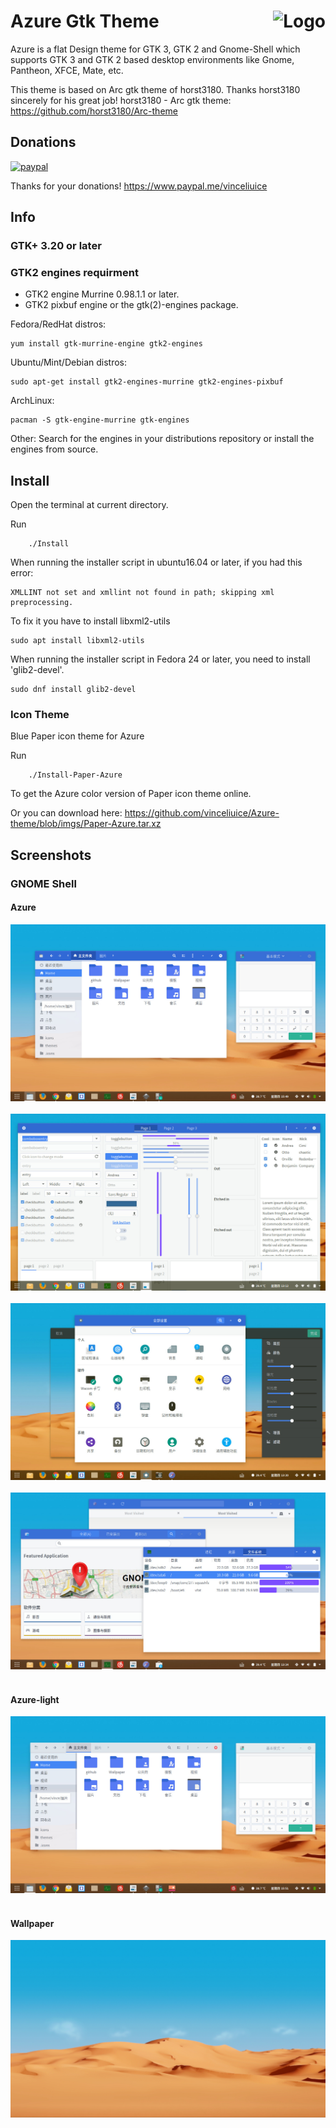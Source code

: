 <img src="https://github.com/vinceliuice/Azure-theme/blob/imgs/logo.png" alt="Logo" align="right" /> Azure Gtk Theme
======

Azure is a flat Design theme for GTK 3, GTK 2 and Gnome-Shell which supports GTK 3 and GTK 2 based desktop environments like Gnome, Pantheon, XFCE, Mate, etc.

This theme is based on Arc gtk theme of horst3180. Thanks horst3180 sincerely for his great job! 
horst3180 - Arc gtk theme: https://github.com/horst3180/Arc-theme

## Donations
[![paypal](https://www.paypalobjects.com/webstatic/paypalme/images/pp_logo_small.png "Donations")](https://www.paypal.me/vinceliuice) 

Thanks for your donations! https://www.paypal.me/vinceliuice

## Info

### GTK+ 3.20 or later

### GTK2 engines requirment
- GTK2 engine Murrine 0.98.1.1 or later.
- GTK2 pixbuf engine or the gtk(2)-engines package.

Fedora/RedHat distros:

    yum install gtk-murrine-engine gtk2-engines

Ubuntu/Mint/Debian distros:

    sudo apt-get install gtk2-engines-murrine gtk2-engines-pixbuf

ArchLinux:

    pacman -S gtk-engine-murrine gtk-engines

Other:
Search for the engines in your distributions repository or install the engines from source.

## Install

Open the terminal at current directory.

Run

        ./Install

When running the installer script in ubuntu16.04 or later, if you had this error:

    XMLLINT not set and xmllint not found in path; skipping xml preprocessing.

To fix it you have to install libxml2-utils

    sudo apt install libxml2-utils

When running the installer script in Fedora 24 or later, you need to install 'glib2-devel'.

    sudo dnf install glib2-devel

### Icon Theme

Blue Paper icon theme for Azure 

Run

        ./Install-Paper-Azure

To get the Azure color version of Paper icon theme online.
    
Or you can download here: https://github.com/vinceliuice/Azure-theme/blob/imgs/Paper-Azure.tar.xz

## Screenshots

### GNOME Shell

#### Azure
![01](https://github.com/vinceliuice/Azure-theme/blob/imgs/Azure.jpg?raw=true) 
![03](https://github.com/vinceliuice/Azure-theme/blob/imgs/img-01.jpg?raw=true) 
![04](https://github.com/vinceliuice/Azure-theme/blob/imgs/img-02.jpg?raw=true) 
![05](https://github.com/vinceliuice/Azure-theme/blob/imgs/img-03.jpg?raw=true) 

#### Azure-light
![02](https://github.com/vinceliuice/Azure-theme/blob/imgs/Azure-light.jpg?raw=true) 

#### Wallpaper
![06](https://github.com/vinceliuice/Azure-theme/blob/imgs/wallpaper.jpg?raw=true) 

